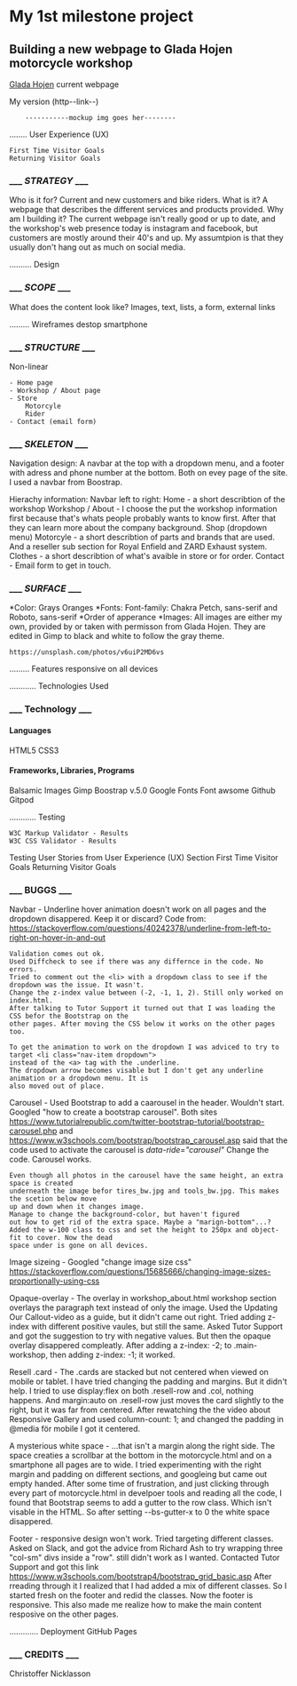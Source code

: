 # My 1st milestone project
## Building a new webpage to Glada Hojen motorcycle workshop

[Glada Hojen](https://gladahojen.se/) current webpage

My version (http--link--)

        -----------mockup img goes her--------

........
User Experience (UX)

    First Time Visitor Goals
    Returning Visitor Goals

### ___ *STRATEGY* ___

Who is it for? 
    Current and new customers and bike riders.
What is it?
    A webpage that describes the different services and products provided.
Why am I building it?
    The current webpage isn't really good or up to date, and the workshop's web presence today is
    instagram and facebook, but customers are mostly around their 40's and up. My assumtpion
    is that they usually don't hang out as much on social media.


..........
Design
### ___ *SCOPE* ___

What does the content look like?
    Images, text, lists, a form, external links


.........
Wireframes
    destop
    smartphone
### ___ *STRUCTURE* ___

Non-linear

    - Home page
    - Workshop / About page
    - Store
        Motorcyle 
        Rider
    - Contact (email form)



### ___ *SKELETON* ___

Navigation design: 
    A navbar at the top with a dropdown menu, and a footer with adress and phone number
    at the bottom. Both on evey page of the site.
    I used a navbar from Boostrap.

Hierachy information:
    Navbar left to right:
    Home - a short describtion of the workshop
    Workshop / About - I choose the put the workshop information first because that's whats
        people probably wants to know first. After that they can learn more about the
        company background.
    Shop (dropdown menu) 
        Motorcyle - a short describtion of parts and brands that are used. And a reseller
        sub section for Royal Enfield and ZARD Exhaust system.
        Clothes - a short describtion of what's avaible in store or for order.
    Contact - Email form to get in touch.


### ___ *SURFACE* ___

*Color: 
    Grays 
    Oranges
*Fonts:
    Font-family: Chakra Petch, sans-serif and Roboto, sans-serif
*Order of apperance
*Images:
    All images are either my own, provided by or taken with permisson from Glada Hojen.
    They are edited in Gimp to black and white to follow the gray theme.
    
    https://unsplash.com/photos/v6uiP2MD6vs

.........
Features
    responsive on all devices

............
Technologies Used

### ___ Technology ___

#### Languages
HTML5
CSS3
#### Frameworks, Libraries, Programs
Balsamic Images
Gimp
Boostrap v.5.0
Google Fonts
Font awsome
Github
Gitpod



............
Testing

    W3C Markup Validator - Results
    W3C CSS Validator - Results

Testing User Stories from User Experience (UX) Section
    First Time Visitor Goals
    Returning Visitor Goals
### ___ BUGGS ___

Navbar - Underline hover animation doesn't work on all pages and the dropdown disappered. Keep it or discard?
    Code from: https://stackoverflow.com/questions/40242378/underline-from-left-to-right-on-hover-in-and-out

    Validation comes out ok.
    Used Diffcheck to see if there was any differnce in the code. No errors.
    Tried to comment out the <li> with a dropdown class to see if the dropdown was the issue. It wasn't.
    Change the z-index value between (-2, -1, 1, 2). Still only worked on index.html.
    After talking to Tutor Support it turned out that I was loading the CSS befor the Bootstrap on the
    other pages. After moving the CSS below it works on the other pages too. 

    To get the animation to work on the dropdown I was adviced to try to target <li class="nav-item dropdown"> 
    instead of the <a> tag with the .underline.
    The dropdown arrow becomes visable but I don't get any underline animation or a dropdown menu. It is
    also moved out of place.

Carousel - Used Bootstrap to add a caarousel in the header. Wouldn't start.
    Googled "how to create a bootstrap carousel". Both sites 
    https://www.tutorialrepublic.com/twitter-bootstrap-tutorial/bootstrap-carousel.php
    and
    https://www.w3schools.com/bootstrap/bootstrap_carousel.asp
    said that the code used to activate the carousel is *data-ride="carousel"*
    Change the code. Carousel works.

    Even though all photos in the carousel have the same height, an extra space is created 
    underneath the image befor tires_bw.jpg and tools_bw.jpg. This makes the scetion below move 
    up and down when it changes image. 
    Manage to change the background-color, but haven't figured
    out how to get rid of the extra space. Maybe a "marign-bottom"...?
    Added the w-100 class to css and set the height to 250px and object-fit to cover. Now the dead 
    space under is gone on all devices.

Image sizeing - Googled "change image size css"
    https://stackoverflow.com/questions/15685666/changing-image-sizes-proportionally-using-css    

Opaque-overlay - The overlay in workshop_about.html workshop section overlays the paragraph text 
    instead of only the image. Used the Updating Our Callout-video as a guide, but it didn't came
    out right.
    Tried adding z-index with different positive vaules, but still the same.
    Asked Tutor Support and got the suggestion to try with negative values.
    But then the opaque overlay disappered compleatly.
    After adding a z-index: -2; to .main-workshop, then adding z-index: -1; it worked.

Resell .card - The .cards are stacked but not centered when viewed on mobile or tablet.
    I have tried changing the padding and margins. But it didn't help.
    I tried to use display:flex on both .resell-row and .col, nothing happens.
    And margin:auto on .resell-row just moves the card slightly to the right, but it was far from centered.
    After rewatching the the video about Responsive Gallery and used column-count: 1; and changed the
    padding in @media för mobile I got it centered.

A mysterious white space  - ...that isn't a margin along the right side. The space creaties a scrollbar at the
    bottom in the motorcycle.html and on a smartphone all pages are to wide.
    I tried experimenting with the right margin and padding on different sections, and googleing but came 
    out empty handed.
    After some time of frustration, and just clicking through every part of motorcycle.html in develpoer tools and
    reading all the code, I found that Bootstrap seems to add a gutter to the row class. Which isn't visable in the
    HTML. So after setting  --bs-gutter-x to 0 the white space disappered.

Footer - responsive design won't work. Tried targeting different classes. 
    Asked on Slack, and got the advice from Richard Ash to try wrapping three "col-sm" divs inside a "row".
    still didn't work as I wanted.
    Contacted Tutor Support and got this link https://www.w3schools.com/bootstrap4/bootstrap_grid_basic.asp
    After rreading through it I realized that I had added a mix of different classes.
    So I started fresh on the footer and redid the classes. 
    Now the footer is responsive. 
    This also made me realize how to make the main content resposive on the other pages. 

.............
Deployment
    GitHub Pages


### ___ CREDITS ___

Christoffer Nicklasson